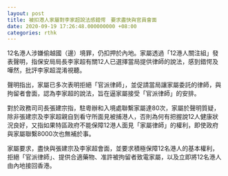 ```yaml
---
layout: post
title: 被扣港人家屬對李家超說法感錯愕　要求盡快與官員會面
date: 2020-09-19 17:26:48.000000000 +08:00
categories: rthk
---
```


12名港人涉嫌偷越國（邊）境罪，仍扣押於內地。家屬透過「12港人關注組」發表聲明，指保安局局長李家超有關12人已選擇當局提供律師的說法，感到錯愕及嘩然，批評李家超混淆視聽。

聲明指出，家屬已多次表明拒絕「官派律師」，並促請當局讓家屬委託的律師，與拘留者會面，認為李家超的說法，旨在逼家屬接受「官派律師」的安排。

對於政務司司長張建宗指，駐粵辦和入境處聯繫家屬達80次，家屬於聲明質疑，除非張建宗及李家超親自到看守所面見被捕港人，否則為何有把握說12人健康狀況良好，又指如果特區政府不能保障12港人面見「家屬律師」的權利，即使政府與家屬聯繫8000次也無補於事。

家屬要求，盡快與張建宗及李家超會面，並要求積極保障12名港人的基本權利，拒絕「官派律師」、提供合適藥物、准許被拘留者致電家屬，以及立即將12名港人由內地接回香港。

